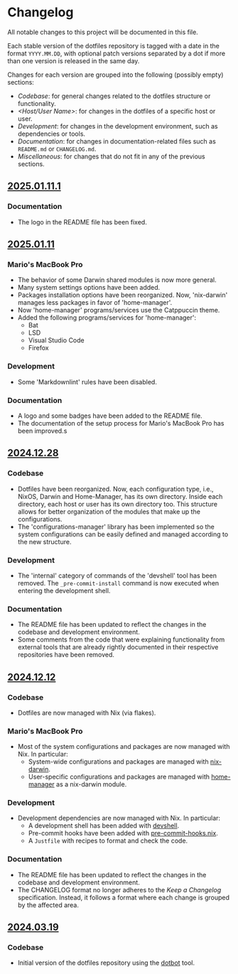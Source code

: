 # Changelog

All notable changes to this project will be documented in this file.

Each stable version of the dotfiles repository is tagged with a date in the
format `YYYY.MM.DD`, with optional patch versions separated by a dot if more
than one version is released in the same day.

Changes for each version are grouped into the following (possibly empty)
sections:

- _Codebase_: for general changes related to the dotfiles structure or
  functionality.
- _\<Host/User Name\>_: for changes in the dotfiles of a specific host or user.
- _Development_: for changes in the development environment, such as
  dependencies or tools.
- _Documentation_: for changes in documentation-related files such as
  `README.md` or `CHANGELOG.md`.
- _Miscellaneous_: for changes that do not fit in any of the previous sections.

## [2025.01.11.1]

### Documentation

- The logo in the README file has been fixed.

## [2025.01.11]

### Mario's MacBook Pro

- The behavior of some Darwin shared modules is now more general.
- Many system settings options have been added.
- Packages installation options have been reorganized. Now, 'nix-darwin' manages
  less packages in favor of 'home-manager'.
- Now 'home-manager' programs/services use the Catppuccin theme.
- Added the following programs/services for 'home-manager':
  - Bat
  - LSD
  - Visual Studio Code
  - Firefox

### Development

- Some 'Markdownlint' rules have been disabled.

### Documentation

- A logo and some badges have been added to the README file.
- The documentation of the setup process for Mario's MacBook Pro has been
  improved.s

## [2024.12.28]

### Codebase

- Dotfiles have been reorganized. Now, each configuration type, i.e., NixOS,
  Darwin and Home-Manager, has its own directory. Inside each directory, each
  host or user has its own directory too. This structure allows for better
  organization of the modules that make up the configurations.
- The 'configurations-manager' library has been implemented so the system
  configurations can be easily defined and managed according to the new
  structure.

### Development

- The 'internal' category of commands of the 'devshell' tool has been removed.
  The `_pre-commit-install` command is now executed when entering the
  development shell.

### Documentation

- The README file has been updated to reflect the changes in the codebase and
  development environment.
- Some comments from the code that were explaining functionality from
  external tools that are already rightly documented in their respective
  repositories have been removed.

## [2024.12.12]

### Codebase

- Dotfiles are now managed with Nix (via flakes).

### Mario's MacBook Pro

- Most of the system configurations and packages are now managed with Nix. In
  particular:
  - System-wide configurations and packages are managed with
    [nix-darwin](https://github.com/LnL7/nix-darwin).
  - User-specific configurations and packages are managed with
    [home-manager](https://github.com/nix-community/home-manager) as a
    nix-darwin module.

### Development

- Development dependencies are now managed with Nix. In particular:
  - A development shell has been added with
    [devshell](https://github.com/numtide/devshell).
  - Pre-commit hooks have been added with
    [pre-commit-hooks.nix](https://github.com/cachix/pre-commit-hooks.nix/tree/master).
  - A `Justfile` with recipes to format and check the code.

### Documentation

- The README file has been updated to reflect the changes in the codebase and
  development environment.
- The CHANGELOG format no longer adheres to the _Keep a Changelog_
  specification. Instead, it follows a format where each change is grouped by
  the affected area.

## [2024.03.19]

### Codebase

- Initial version of the dotfiles repository using the
  [dotbot](https://github.com/anishathalye/dotbot) tool.

<!-- External links -->
[2025.01.11.1]:
  https://github.com/mariovagomarzal/dotfiles/releases/tag/2025.01.11.1
[2025.01.11]:
  https://github.com/mariovagomarzal/dotfiles/releases/tag/2025.01.11
[2024.12.28]:
  https://github.com/mariovagomarzal/dotfiles/releases/tag/2024.12.28
[2024.12.12]:
  https://github.com/mariovagomarzal/dotfiles/releases/tag/2024.12.12
[2024.03.19]:
  https://github.com/mariovagomarzal/dotfiles/releases/tag/2024.03.19
